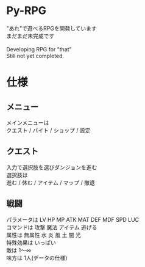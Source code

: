 # Py-RPG
"あれ"で遊べるRPGを開発しています<br>
まだまだ未完成です<br>
<br>
Developing RPG for "that"<br>
Still not yet completed.

# 仕様

## メニュー
メインメニューは<br>
クエスト / バイト / ショップ / 設定<br>

## クエスト
入力で選択肢を選びダンジョンを進む<br>
選択肢は<br>
進む / 休む / アイテム / マップ / 撤退<br>

## 戦闘
パラメータは LV HP MP ATK MAT DEF MDF SPD LUC<br>
コマンドは 攻撃 魔法 アイテム 逃げる<br>
属性は 無属性 水 炎 風 土 闇 光<br>
特殊効果は いっぱい<br>
敵は 1～∞<br>
味方は 1人(データの仕様)